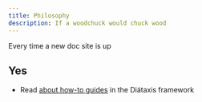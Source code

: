 ```yaml
---
title: Philosophy
description: If a woodchuck would chuck wood
---
```


Every time a new doc site is up

## Yes

- Read [about how-to guides](https://diataxis.fr/how-to-guides/) in the Diátaxis framework
